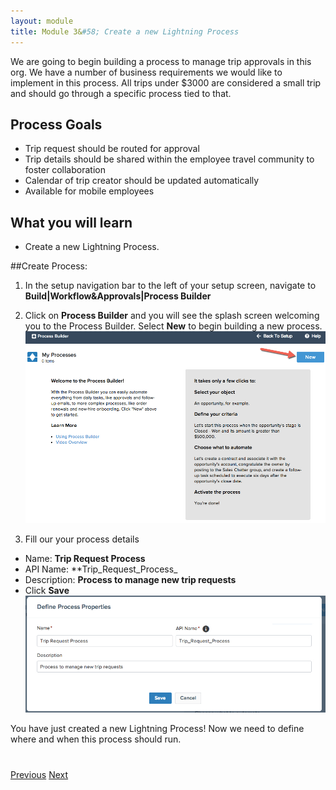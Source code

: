 ```yaml
---
layout: module
title: Module 3&#58; Create a new Lightning Process
---
```


We are going to begin building a process to manage trip approvals in this org. We have a number of business  requirements we would like to implement in this process. All trips under $3000 are considered a small trip and should go through a specific process tied to that. 

## Process Goals
- Trip request should be routed for approval
- Trip details should be shared within the employee travel community to foster collaboration
- Calendar of trip creator should be updated automatically
- Available for mobile employees


## What you will learn
- Create a new Lightning Process. 


##Create Process: 

1. In the setup navigation bar to the left of your setup screen, navigate to **Build|Workflow&Approvals|Process Builder**

2. Click on **Process Builder** and you will see the splash screen welcoming you to the Process Builder. Select **New** to begin building a new process.  
  ![](images/process1.jpg)
    

3. Fill our your process details 
- Name: **Trip Request Process**
- API Name: **Trip_Request_Process_
- Description: **Process to manage new trip requests**
- Click **Save**
  ![](images/process2.jpg)





You have just created a new Lightning Process! Now we need to define where and when this process should run. 



<div class="row" style="margin-top:40px;">
<div class="col-sm-12">
<a href="setup-environment.html" class="btn btn-default"><i class="glyphicon glyphicon-chevron-left"></i> Previous</a>
<a href="create-lightning-application.html" class="btn btn-default pull-right">Next <i class="glyphicon glyphicon-chevron-right"></i></a>
</div>
</div>
